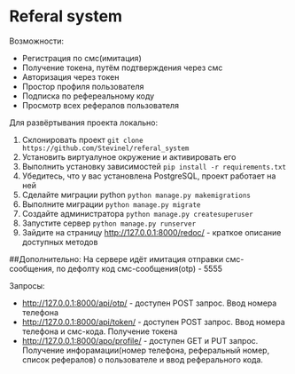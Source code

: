 # Referal system

Возможности:
- Регистрация по смс(имитация)
- Получение токена, путём подтверждения через смс
- Авторизация через токен
- Простор профиля пользователя
- Подписка по рефереальному коду
- Просмотр всех рефералов пользователя

Для развёртывания проекта локально:
1. Склонировать проект ```git clone https://github.com/Stevinel/referal_system```
2. Установить виртуалуное окружение и активировать его
3. Выполнить установку зависимостей ```pip install -r requirements.txt```
4. Убедитесь, что у вас установлена PostgreSQL, проект работает на ней
5. Сделайте миграции python ```python manage.py makemigrations```
6. Выполните миграции ```python manage.py migrate```
7. Создайте администратора ```python manage.py createsuperuser```
8. Запустите сервер ```python manage.py runserver```
9. Зайдите на страницу http://127.0.0.1:8000/redoc/ - краткое описание доступных методов

##Дополнительно:
На сервере идёт имитация отправки смс-сообщения, по дефолту код смс-сообщения(otp) - 5555

Запросы:
- http://127.0.0.1:8000/api/otp/ - доступен POST запрос. Ввод номера телефона
- http://127.0.0.1:8000/api/token/ - доступен POST запрос. Ввод номера телефона и смс-кода. Получение токена
- http://127.0.0.1:8000/apo/profile/ - доступен GET и PUT запрос. Получение инфорамации(номер телефона, реферальный номер, список рефералов) о пользователе и ввод реферального кода.

